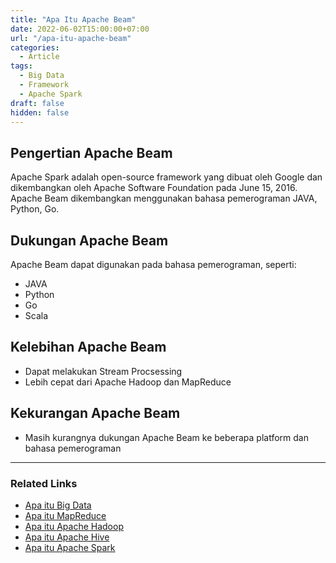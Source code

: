 ```yaml
---
title: "Apa Itu Apache Beam"
date: 2022-06-02T15:00:00+07:00
url: "/apa-itu-apache-beam"
categories:
  - Article
tags:
  - Big Data
  - Framework
  - Apache Spark
draft: false
hidden: false
---
```


## Pengertian Apache Beam
Apache Spark adalah open-source framework yang dibuat oleh Google dan dikembangkan oleh Apache Software Foundation pada June 15, 2016. Apache Beam dikembangkan menggunakan bahasa pemerograman JAVA, Python, Go.

## Dukungan Apache Beam
Apache Beam dapat digunakan pada bahasa pemerograman, seperti:
- JAVA
- Python
- Go
- Scala

## Kelebihan Apache Beam
- Dapat melakukan Stream Procsessing
- Lebih cepat dari Apache Hadoop dan MapReduce

## Kekurangan Apache Beam
- Masih kurangnya dukungan Apache Beam ke beberapa platform dan bahasa pemerograman


---
### Related Links
- [Apa itu Big Data](/apa-itu-big-data)
- [Apa itu MapReduce](/apa-itu-map-reduce)
- [Apa itu Apache Hadoop](/apa-itu-apache-hadoop)
- [Apa itu Apache Hive](/apa-itu-apache-hive)
- [Apa itu Apache Spark](/apa-itu-apache-spark)